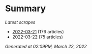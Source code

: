 # Summary
*Latest scrapes*
* [2022-03-21](https://github.com/nuuuwan/news_lk/blob/data/news_lk.2022-03-21.json) (176 articles)
* [2022-03-22](https://github.com/nuuuwan/news_lk/blob/data/news_lk.2022-03-22.json) (75 articles)

*Generated at 02:09PM, March 22, 2022*